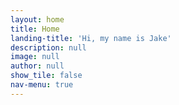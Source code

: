 ```yaml
---
layout: home
title: Home
landing-title: 'Hi, my name is Jake'
description: null
image: null
author: null
show_tile: false
nav-menu: true
---
```

